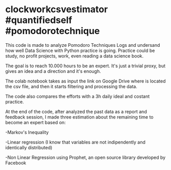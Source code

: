 # clockworkcsvestimator #quantifiedself #pomodorotechnique 
This code is made to analyze Pomodoro Techniques Logs and undersand how well Data Science with Python practice is going. 
Practice could be study, no profit projects, work, even reading a data science book.

The goal is to reach 10.000 hours to be an expert.
It's just a trivial proxy, but gives an idea and a direction and it's enough. 

The colab notebook takes as input the link on Google Drive where is located the csv file, and then it starts filtering and processing the data.

The code also compares the efforts with a 3h daily ideal and costant practice. 

At the end of the code, after analyzed the past data as a report and feedback session, I made three estimation about the remaining time to become an expert based on:

-Markov's Inequality 

-Linear regression (I know that variables are not indipendently and identically distributed)

-Non Linear Regression using Prophet, an open source library developed by Facebook 
